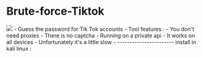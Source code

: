 # Brute-force-Tiktok
<img src="https://h.top4top.io/p_2096joa671.jpeg">
-
Guess the password for Tik Tok accounts
- 
Tool features :
- You don't need proxies
- There is no captcha
- Running on a private api
- It works on all devices
- Unfortunately it's a little slow
-
-----------------------
install in kali linux :

